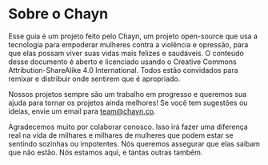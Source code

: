 # Sobre o Chayn

Esse guia é um projeto feito pelo Chayn, um projeto open-source que usa a tecnologia para empoderar mulheres contra a violência e opressão, para que elas possam viver suas vidas mais felizes e saudáveis. O conteúdo desse documento é aberto e licenciado usando o Creative Commons Attribution-ShareAlike 4.0 International. Todos estão convidados para remixar e distribuir onde sentirem que é apropriado.

Nossos projetos sempre são um trabalho em progresso e queremos sua ajuda para tornar os projetos ainda melhores! Se você tem sugestões ou ideias, envie um email para team@chayn.co.

Agradecemos muito por colaborar conosco. Isso irá fazer uma diferença real na vida de milhares e milhares de mulheres que podem estar se sentindo sozinhas ou impotentes. Nós queremos assegurar que elas saibam que não estão. Nós estamos aqui, e tantas outras também.  


